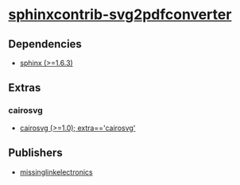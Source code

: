 # [sphinxcontrib-svg2pdfconverter](https://pypi.org/project/sphinxcontrib-svg2pdfconverter)

## Dependencies
- [sphinx (>=1.6.3)](packages/s/sphinx.md)


## Extras

### cairosvg
- [cairosvg (>=1.0); extra=='cairosvg'](packages/c/cairosvg.md)


## Publishers
- [missinglinkelectronics](https://pypi.org/user/missinglinkelectronics)

